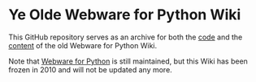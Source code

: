# Ye Olde Webware for Python Wiki

This GitHub repository serves as an archive for both the [code](https://github.com/Cito/w4py-olde-wiki/tree/master)
and the [content](https://cito.github.io/w4py-olde-wiki/) of the old Webware for Python Wiki.

Note that [Webware for Python](https://cito.github.io/w4py) is still maintained, but this Wiki
has been frozen in 2010 and will not be updated any more.
